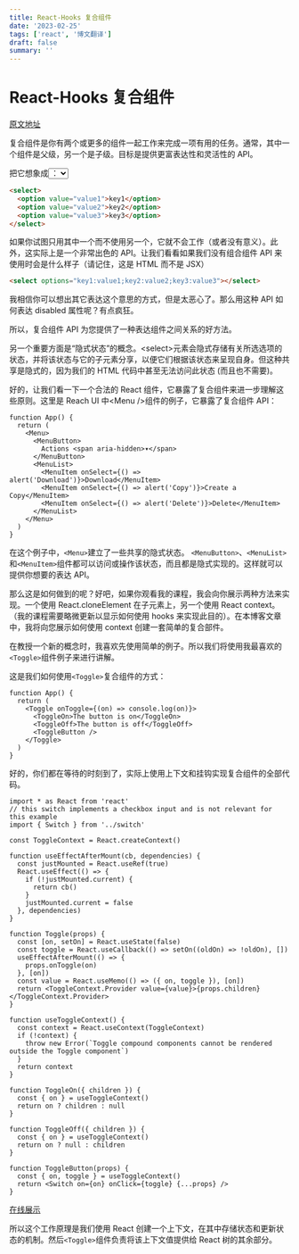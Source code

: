 ```yaml
---
title: React-Hooks 复合组件
date: '2023-02-25'
tags: ['react', '博文翻译']
draft: false
summary: ''
---
```


# React-Hooks 复合组件

[原文地址](https://kentcdodds.com/blog/compound-components-with-react-hooks?utm_source=reactdigest&utm_medium&utm_campaign=1527)

复合组件是你有两个或更多的组件一起工作来完成一项有用的任务。通常，其中一个组件是父级，另一个是子级。目标是提供更富表达性和灵活性的 API。

把它想象成<select>和<option>：

```html
<select>
  <option value="value1">key1</option>
  <option value="value2">key2</option>
  <option value="value3">key3</option>
</select>
```

如果你试图只用其中一个而不使用另一个，它就不会工作（或者没有意义）。此外，这实际上是一个非常出色的 API。让我们看看如果我们没有组合组件 API 来使用时会是什么样子（请记住，这是 HTML 而不是 JSX）

```html
<select options="key1:value1;key2:value2;key3:value3"></select>
```

我相信你可以想出其它表达这个意思的方式，但是太恶心了。那么用这种 API 如何表达 disabled 属性呢？有点疯狂。

所以，复合组件 API 为您提供了一种表达组件之间关系的好方法。

另一个重要方面是“隐式状态”的概念。\<select>元素会隐式存储有关所选选项的状态，并将该状态与它的子元素分享，以便它们根据该状态来呈现自身。但这种共享是隐式的，因为我们的 HTML 代码中甚至无法访问此状态 (而且也不需要)。

好的，让我们看一下一个合法的 React 组件，它暴露了复合组件来进一步理解这些原则。这里是 Reach UI 中\<Menu />组件的例子，它暴露了复合组件 API：

```tsx
function App() {
  return (
    <Menu>
      <MenuButton>
        Actions <span aria-hidden>▾</span>
      </MenuButton>
      <MenuList>
        <MenuItem onSelect={() => alert('Download')}>Download</MenuItem>
        <MenuItem onSelect={() => alert('Copy')}>Create a Copy</MenuItem>
        <MenuItem onSelect={() => alert('Delete')}>Delete</MenuItem>
      </MenuList>
    </Menu>
  )
}
```

在这个例子中，`<Menu>`建立了一些共享的隐式状态。 `<MenuButton>`、`<MenuList>`和`<MenuItem>`组件都可以访问或操作该状态，而且都是隐式实现的。这样就可以提供你想要的表达 API。

那么这是如何做到的呢？好吧，如果你观看我的课程，我会向你展示两种方法来实现。一个使用 React.cloneElement 在子元素上，另一个使用 React context。 （我的课程需要略微更新以显示如何使用 hooks 来实现此目的）。在本博客文章中，我将向您展示如何使用 context 创建一套简单的复合部件。

在教授一个新的概念时，我喜欢先使用简单的例子。所以我们将使用我最喜欢的`<Toggle>`组件例子来进行讲解。

这是我们如何使用`<Toggle>`复合组件的方式：

```tsx
function App() {
  return (
    <Toggle onToggle={(on) => console.log(on)}>
      <ToggleOn>The button is on</ToggleOn>
      <ToggleOff>The button is off</ToggleOff>
      <ToggleButton />
    </Toggle>
  )
}
```

好的，你们都在等待的时刻到了，实际上使用上下文和挂钩实现复合组件的全部代码。

```tsx
import * as React from 'react'
// this switch implements a checkbox input and is not relevant for this example
import { Switch } from '../switch'

const ToggleContext = React.createContext()

function useEffectAfterMount(cb, dependencies) {
  const justMounted = React.useRef(true)
  React.useEffect(() => {
    if (!justMounted.current) {
      return cb()
    }
    justMounted.current = false
  }, dependencies)
}

function Toggle(props) {
  const [on, setOn] = React.useState(false)
  const toggle = React.useCallback(() => setOn((oldOn) => !oldOn), [])
  useEffectAfterMount(() => {
    props.onToggle(on)
  }, [on])
  const value = React.useMemo(() => ({ on, toggle }), [on])
  return <ToggleContext.Provider value={value}>{props.children}</ToggleContext.Provider>
}

function useToggleContext() {
  const context = React.useContext(ToggleContext)
  if (!context) {
    throw new Error(`Toggle compound components cannot be rendered outside the Toggle component`)
  }
  return context
}

function ToggleOn({ children }) {
  const { on } = useToggleContext()
  return on ? children : null
}

function ToggleOff({ children }) {
  const { on } = useToggleContext()
  return on ? null : children
}

function ToggleButton(props) {
  const { on, toggle } = useToggleContext()
  return <Switch on={on} onClick={toggle} {...props} />
}
```

[在线展示](https://codesandbox.io/s/9yp5p2z7yr?from-embed)

所以这个工作原理是我们使用 React 创建一个上下文，在其中存储状态和更新状态的机制。然后`<Toggle>`组件负责将该上下文值提供给 React 树的其余部分。
